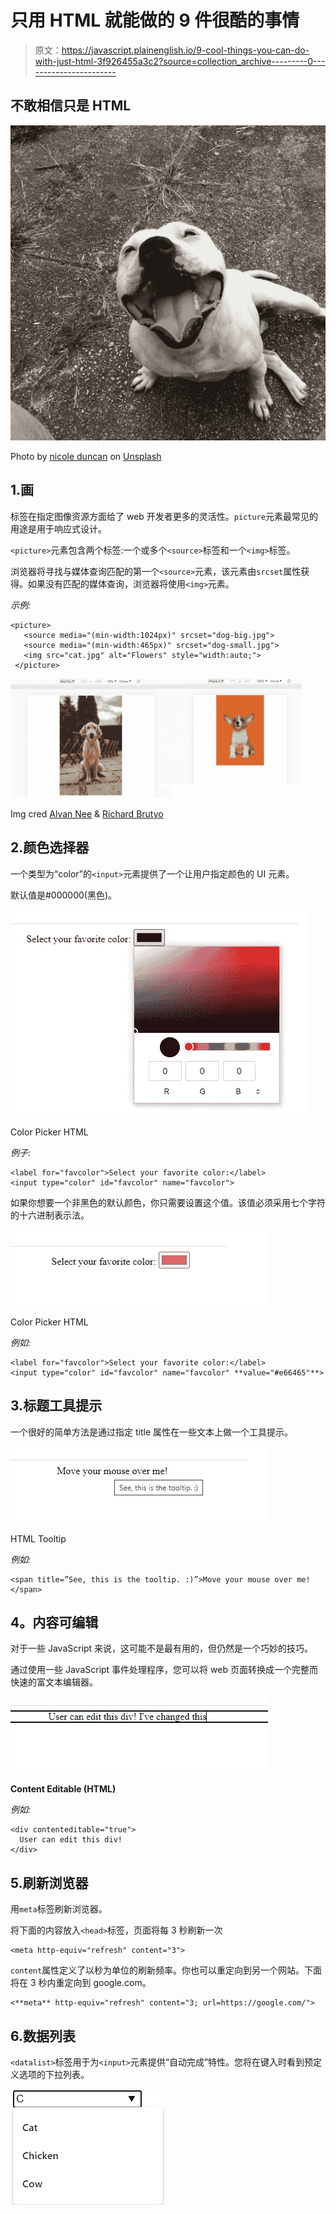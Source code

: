 # 只用 HTML 就能做的 9 件很酷的事情

> 原文：<https://javascript.plainenglish.io/9-cool-things-you-can-do-with-just-html-3f926455a3c2?source=collection_archive---------0----------------------->

## 不敢相信只是 HTML

![](img/61b048e792fe266c4d97213b8c5e531c.png)

Photo by [nicole duncan](https://unsplash.com/@nicandmatt?utm_source=medium&utm_medium=referral) on [Unsplash](https://unsplash.com?utm_source=medium&utm_medium=referral)

## 1.画

标签在指定图像资源方面给了 web 开发者更多的灵活性。`picture`元素最常见的用途是用于响应式设计。

`<picture>`元素包含两个标签:一个或多个`<source>`标签和一个`<img>`标签。

浏览器将寻找与媒体查询匹配的第一个`<source>`元素，该元素由`srcset`属性获得。如果没有匹配的媒体查询，浏览器将使用`<img>`元素。

*示例:*

```
<picture>
   <source media="(min-width:1024px)" srcset="dog-big.jpg">
   <source media="(min-width:465px)" srcset="dog-small.jpg">
   <img src="cat.jpg" alt="Flowers" style="width:auto;">
 </picture>
```

![](img/7df5d47edeeef1e453664255d9d37eae.png)

Img cred [Alvan Nee](https://unsplash.com/@alvannee) & [Richard Brutyo](https://unsplash.com/@richardbrutyo)

## 2.颜色选择器

一个类型为“color”的`<input>`元素提供了一个让用户指定颜色的 UI 元素。

默认值是#000000(黑色)。

![](img/5f33ed125eef488199b7d47afef10ebf.png)

Color Picker HTML

*例子:*

```
<label for="favcolor">Select your favorite color:</label>
<input type="color" id="favcolor" name="favcolor">
```

如果你想要一个非黑色的默认颜色，你只需要设置这个值。该值必须采用七个字符的十六进制表示法。

![](img/2d74ea3000fea7e117f2310b825d7ab6.png)

Color Picker HTML

*例如:*

```
<label for="favcolor">Select your favorite color:</label>
<input type="color" id="favcolor" name="favcolor" **value="#e66465"**>
```

## 3.标题工具提示

一个很好的简单方法是通过指定 title 属性在一些文本上做一个工具提示。

![](img/f094b225c1f529503aeeefe439daf474.png)

HTML Tooltip

*例如:*

```
<span title=”See, this is the tooltip. :)”>Move your mouse over me!</span>
```

## **4。内容可编辑**

对于一些 JavaScript 来说，这可能不是最有用的，但仍然是一个巧妙的技巧。

通过使用一些 JavaScript 事件处理程序，您可以将 web 页面转换成一个完整而快速的富文本编辑器。

![](img/f2a2450d71dfb6ff7cf70ac9ff0f75e2.png)

**Content Editable (HTML)**

*例如:*

```
<div contenteditable="true">
  User can edit this div!
</div>
```

## 5.刷新浏览器

用`meta`标签刷新浏览器。

将下面的内容放入`<head>`标签，页面将每 3 秒刷新一次

```
<meta http-equiv="refresh" content="3">
```

`content`属性定义了以秒为单位的刷新频率。你也可以重定向到另一个网站。下面将在 3 秒内重定向到 google.com。

```
<**meta** http-equiv="refresh" content="3; url=https://google.com/">
```

## 6.数据列表

`<datalist>`标签用于为`<input>`元素提供“自动完成”特性。您将在键入时看到预定义选项的下拉列表。

![](img/dfb7a7be76e1f402c5112581d06404c1.png)

<datalist>

*例如:*

```
<input **list="animals"** name="animal" id="animal"><datalist **id="animals"**>
    <option value="Cat">
    <option value="Dog">
    <option value="Chicken">
    <option value="Cow">
    <option value="Pig">
  </datalist>
```

`<datalist>` id 属性(见上面的粗体项目)必须等于`<input>`的列表属性，这是将它们绑定在一起的原因。

## 7.进步

`<progress>`元素表示任务的完成进度。

![](img/2e3b24f965e3ccde91cab09a317046e6.png)

<progress> HTML element

*例如:*

```
<label for="course">Course completion:</label>
<progress id="course" value="67" max="100"></progress> 67%
```

## 8.米

`<meter>`元素定义了已知范围内的标量测量值或分数值。

![](img/411bd309d5df79079fa6bf2257d74380.png)

<meter> HTML element

*例如:*

```
<label for="disk_g">Disk usage G:</label>
<meter id="disk_g" value="2" min="0" max="10">2 out of 10</meter><br><label for="disk_h">Disk usage H:</label>
<meter id="disk_h" value="0.7">70%</meter>
```

**仪表 vs 进度**

`progress`通过进度条标记“进行中”任务的完成率/进度，使用 **progress** 元素。

`meter`使用**仪表**元件来表示仪表

你可以这样想:进步=动态；仪表=静态

## 9.输出

`<output>`是一个容器元素，用户站点可以将计算结果或用户操作的结果注入其中。

![](img/be2a88386fcee7b33a686a80f126cd75.png)

<output> HTML element

*例如:*

```
<form oninput="result.value=parseInt(a.value)+parseInt(b.value)">
      <input type="number" id="b" name="b" value="10" /> +
      <input type="number" id="a" name="a" value="10" /> =
      <output name="result" for="a b">20</output>
 </form>
```

`for` attribute 其他元素的`[id](https://developer.mozilla.org/en-US/docs/Web/HTML/Global_attributes#attr-id)`的空格分隔列表，表示这些元素对输入值有贡献。

`form`与输出相关联的`<form>`元素。该属性的值必须是同一文档中某个`<form>`的`id`。

如果没有设置属性(如上),`<output>`与其祖先`<form>`元素相关联，如果有的话。

# 结论

希望你已经学到了一些新元素，可以向你的同事炫耀一下。拥有一系列你熟悉的 HTML 元素非常有用，很多开发人员在不需要的时候会直接使用 JavaScript 和 CSS

如果你想要更多的前端技巧:

[](https://medium.com/javascript-in-plain-english/11-frontend-tricks-that-most-frontend-developers-dont-know-about-68dc48199ed6) [## 大多数前端开发人员不知道的 11 个前端技巧

### 你可以用 HTML/JS/CSS 做一些有趣的技巧

medium.com](https://medium.com/javascript-in-plain-english/11-frontend-tricks-that-most-frontend-developers-dont-know-about-68dc48199ed6) 

希望你喜欢阅读！